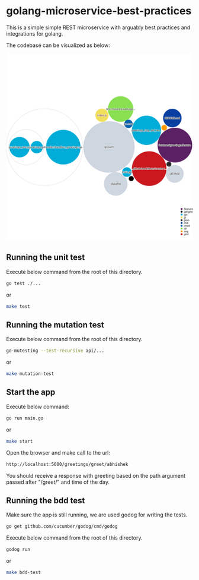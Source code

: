 # golang-microservice-best-practices
This is a simple simple REST microservice with arguably best practices and integrations for golang.

The codebase can be visualized as below:

![Visualization of the codebase](./diagram.svg)

## Running the unit test

Execute below command from the root of this directory.
```bash
go test ./...
```
or
```bash
make test
```

## Running the mutation test

Execute below command from the root of this directory.
```bash
go-mutesting --test-recursive api/...
```
or
```bash
make mutation-test
```

## Start the app

Execute below command:

```bash
go run main.go
```
or
```bash
make start
```

Open the browser and make call to the url:

```bash
http://localhost:5000/greetings/greet/abhishek
```

You should receive a response with greeting based on the path argument passed after "/greet/" and time of the day.

## Running the bdd test

Make sure the app is still running, we are used godog for writing the tests.

```bash
go get github.com/cucumber/godog/cmd/godog
```

Execute below command from the root of this directory.
```bash
godog run
```
or
```bash
make bdd-test
```